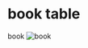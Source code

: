 # book table
 book
![book](https://github.com/butanimeet/book-table/assets/155799324/1988fc20-5625-4ec9-ad29-d1f03af0c340)
